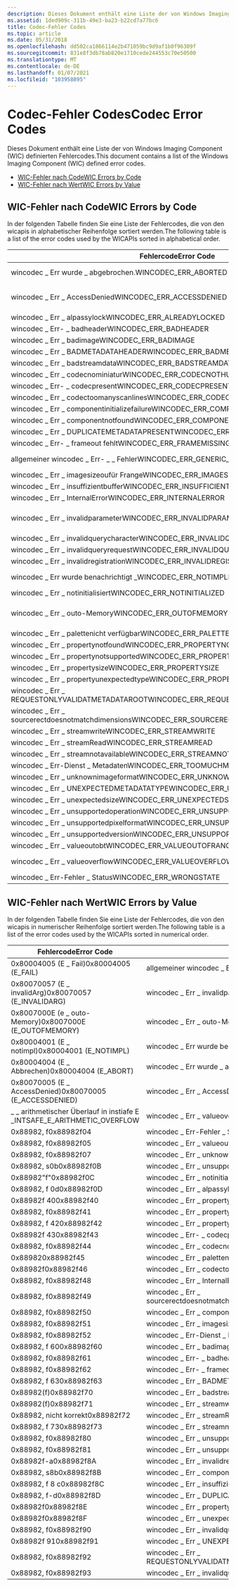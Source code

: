 ```yaml
---
description: Dieses Dokument enthält eine Liste der von Windows Imaging Component (WIC) definierten Fehlercodes.
ms.assetid: 1ded909c-311b-49e3-ba23-b22cd7a77bc6
title: Codec-Fehler Codes
ms.topic: article
ms.date: 05/31/2018
ms.openlocfilehash: dd502ca1866114e2b471059bc9d9af1b0f96309f
ms.sourcegitcommit: 831e8f3db78ab820e1710cede244553c70e50500
ms.translationtype: MT
ms.contentlocale: de-DE
ms.lasthandoff: 01/07/2021
ms.locfileid: "103958895"
---
```

# <a name="codec-error-codes"></a><span data-ttu-id="83ff6-103">Codec-Fehler Codes</span><span class="sxs-lookup"><span data-stu-id="83ff6-103">Codec Error Codes</span></span>

<span data-ttu-id="83ff6-104">Dieses Dokument enthält eine Liste der von Windows Imaging Component (WIC) definierten Fehlercodes.</span><span class="sxs-lookup"><span data-stu-id="83ff6-104">This document contains a list of the Windows Imaging Component (WIC) defined error codes.</span></span>

-   [<span data-ttu-id="83ff6-105">WIC-Fehler nach Code</span><span class="sxs-lookup"><span data-stu-id="83ff6-105">WIC Errors by Code</span></span>](#wic-errors-by-code)
-   [<span data-ttu-id="83ff6-106">WIC-Fehler nach Wert</span><span class="sxs-lookup"><span data-stu-id="83ff6-106">WIC Errors by Value</span></span>](#wic-errors-by-value)

## <a name="wic-errors-by-code"></a><span data-ttu-id="83ff6-107">WIC-Fehler nach Code</span><span class="sxs-lookup"><span data-stu-id="83ff6-107">WIC Errors by Code</span></span>

<span data-ttu-id="83ff6-108">In der folgenden Tabelle finden Sie eine Liste der Fehlercodes, die von den wicapis in alphabetischer Reihenfolge sortiert werden.</span><span class="sxs-lookup"><span data-stu-id="83ff6-108">The following table is a list of the error codes used by the WICAPIs sorted in alphabetical order.</span></span> 

| <span data-ttu-id="83ff6-109">Fehlercode</span><span class="sxs-lookup"><span data-stu-id="83ff6-109">Error Code</span></span>                                      | <span data-ttu-id="83ff6-110">Fehlerwert</span><span class="sxs-lookup"><span data-stu-id="83ff6-110">Error Value</span></span>                      |
|-------------------------------------------------|----------------------------------|
| <span data-ttu-id="83ff6-111">wincodec \_ Err wurde \_ abgebrochen.</span><span class="sxs-lookup"><span data-stu-id="83ff6-111">WINCODEC\_ERR\_ABORTED</span></span>                          | <span data-ttu-id="83ff6-112">0x80004004 (E \_ Abbrechen)</span><span class="sxs-lookup"><span data-stu-id="83ff6-112">0x80004004 (E\_ABORT)</span></span>            |
| <span data-ttu-id="83ff6-113">wincodec \_ Err \_ AccessDenied</span><span class="sxs-lookup"><span data-stu-id="83ff6-113">WINCODEC\_ERR\_ACCESSDENIED</span></span>                     | <span data-ttu-id="83ff6-114">0x80070005 (E \_ AccessDenied)</span><span class="sxs-lookup"><span data-stu-id="83ff6-114">0x80070005 (E\_ACCESSDENIED)</span></span>     |
| <span data-ttu-id="83ff6-115">wincodec \_ Err \_ alpassylock</span><span class="sxs-lookup"><span data-stu-id="83ff6-115">WINCODEC\_ERR\_ALREADYLOCKED</span></span>                    | <span data-ttu-id="83ff6-116">0x88982, f 0d</span><span class="sxs-lookup"><span data-stu-id="83ff6-116">0x88982f0D</span></span>                       |
| <span data-ttu-id="83ff6-117">wincodec \_ Err- \_ badheader</span><span class="sxs-lookup"><span data-stu-id="83ff6-117">WINCODEC\_ERR\_BADHEADER</span></span>                        | <span data-ttu-id="83ff6-118">0x88982, f</span><span class="sxs-lookup"><span data-stu-id="83ff6-118">0x88982f61</span></span>                       |
| <span data-ttu-id="83ff6-119">wincodec \_ Err \_ badimage</span><span class="sxs-lookup"><span data-stu-id="83ff6-119">WINCODEC\_ERR\_BADIMAGE</span></span>                         | <span data-ttu-id="83ff6-120">0x88982, f 60</span><span class="sxs-lookup"><span data-stu-id="83ff6-120">0x88982f60</span></span>                       |
| <span data-ttu-id="83ff6-121">wincodec \_ Err \_ BADMETADATAHEADER</span><span class="sxs-lookup"><span data-stu-id="83ff6-121">WINCODEC\_ERR\_BADMETADATAHEADER</span></span>                | <span data-ttu-id="83ff6-122">0x88982, f 63</span><span class="sxs-lookup"><span data-stu-id="83ff6-122">0x88982f63</span></span>                       |
| <span data-ttu-id="83ff6-123">wincodec \_ Err \_ badstreamdata</span><span class="sxs-lookup"><span data-stu-id="83ff6-123">WINCODEC\_ERR\_BADSTREAMDATA</span></span>                    | <span data-ttu-id="83ff6-124">0x88982(f)</span><span class="sxs-lookup"><span data-stu-id="83ff6-124">0x88982f70</span></span>                       |
| <span data-ttu-id="83ff6-125">wincodec \_ Err \_ codecnominiatur</span><span class="sxs-lookup"><span data-stu-id="83ff6-125">WINCODEC\_ERR\_CODECNOTHUMBNAIL</span></span>                 | <span data-ttu-id="83ff6-126">0x88982, f</span><span class="sxs-lookup"><span data-stu-id="83ff6-126">0x88982f44</span></span>                       |
| <span data-ttu-id="83ff6-127">wincodec \_ Err- \_ codecpresent</span><span class="sxs-lookup"><span data-stu-id="83ff6-127">WINCODEC\_ERR\_CODECPRESENT</span></span>                     | <span data-ttu-id="83ff6-128">0x88982f 43</span><span class="sxs-lookup"><span data-stu-id="83ff6-128">0x88982f43</span></span>                       |
| <span data-ttu-id="83ff6-129">wincodec \_ Err \_ codectoomanyscanlines</span><span class="sxs-lookup"><span data-stu-id="83ff6-129">WINCODEC\_ERR\_CODECTOOMANYSCANLINES</span></span>            | <span data-ttu-id="83ff6-130">0x88982f</span><span class="sxs-lookup"><span data-stu-id="83ff6-130">0x88982f46</span></span>                       |
| <span data-ttu-id="83ff6-131">wincodec \_ Err \_ componentinitializefailure</span><span class="sxs-lookup"><span data-stu-id="83ff6-131">WINCODEC\_ERR\_COMPONENTINITIALIZEFAILURE</span></span>       | <span data-ttu-id="83ff6-132">0x88982, s8b</span><span class="sxs-lookup"><span data-stu-id="83ff6-132">0x88982f8B</span></span>                       |
| <span data-ttu-id="83ff6-133">wincodec \_ Err \_ componentnotfound</span><span class="sxs-lookup"><span data-stu-id="83ff6-133">WINCODEC\_ERR\_COMPONENTNOTFOUND</span></span>                | <span data-ttu-id="83ff6-134">0x88982, f</span><span class="sxs-lookup"><span data-stu-id="83ff6-134">0x88982f50</span></span>                       |
| <span data-ttu-id="83ff6-135">wincodec \_ Err \_ DUPLICATEMETADATAPRESENT</span><span class="sxs-lookup"><span data-stu-id="83ff6-135">WINCODEC\_ERR\_DUPLICATEMETADATAPRESENT</span></span>         | <span data-ttu-id="83ff6-136">0x88982, f-d</span><span class="sxs-lookup"><span data-stu-id="83ff6-136">0x88982f8D</span></span>                       |
| <span data-ttu-id="83ff6-137">wincodec \_ Err- \_ frameout fehlt</span><span class="sxs-lookup"><span data-stu-id="83ff6-137">WINCODEC\_ERR\_FRAMEMISSING</span></span>                     | <span data-ttu-id="83ff6-138">0x88982, f</span><span class="sxs-lookup"><span data-stu-id="83ff6-138">0x88982f62</span></span>                       |
| <span data-ttu-id="83ff6-139">allgemeiner wincodec \_ Err- \_ \_ Fehler</span><span class="sxs-lookup"><span data-stu-id="83ff6-139">WINCODEC\_ERR\_GENERIC\_ERROR</span></span>                   | <span data-ttu-id="83ff6-140">0x80004005 (E \_ Fail)</span><span class="sxs-lookup"><span data-stu-id="83ff6-140">0x80004005 (E\_FAIL)</span></span>             |
| <span data-ttu-id="83ff6-141">wincodec \_ Err \_ imagesizeoufür Frange</span><span class="sxs-lookup"><span data-stu-id="83ff6-141">WINCODEC\_ERR\_IMAGESIZEOUTOFRANGE</span></span>              | <span data-ttu-id="83ff6-142">0x88982, f</span><span class="sxs-lookup"><span data-stu-id="83ff6-142">0x88982f51</span></span>                       |
| <span data-ttu-id="83ff6-143">wincodec \_ Err \_ insuffizientbuffer</span><span class="sxs-lookup"><span data-stu-id="83ff6-143">WINCODEC\_ERR\_INSUFFICIENTBUFFER</span></span>               | <span data-ttu-id="83ff6-144">0x88982, f 8 c</span><span class="sxs-lookup"><span data-stu-id="83ff6-144">0x88982f8C</span></span>                       |
| <span data-ttu-id="83ff6-145">wincodec \_ Err \_ InternalError</span><span class="sxs-lookup"><span data-stu-id="83ff6-145">WINCODEC\_ERR\_INTERNALERROR</span></span>                    | <span data-ttu-id="83ff6-146">0x88982, f</span><span class="sxs-lookup"><span data-stu-id="83ff6-146">0x88982f48</span></span>                       |
| <span data-ttu-id="83ff6-147">wincodec \_ Err \_ invalidparameter</span><span class="sxs-lookup"><span data-stu-id="83ff6-147">WINCODEC\_ERR\_INVALIDPARAMETER</span></span>                 | <span data-ttu-id="83ff6-148">0x80070057 (E \_ invalidArg)</span><span class="sxs-lookup"><span data-stu-id="83ff6-148">0x80070057 (E\_INVALIDARG)</span></span>       |
| <span data-ttu-id="83ff6-149">wincodec \_ Err \_ invalidquerycharacter</span><span class="sxs-lookup"><span data-stu-id="83ff6-149">WINCODEC\_ERR\_INVALIDQUERYCHARACTER</span></span>            | <span data-ttu-id="83ff6-150">0x88982, f</span><span class="sxs-lookup"><span data-stu-id="83ff6-150">0x88982f93</span></span>                       |
| <span data-ttu-id="83ff6-151">wincodec \_ Err \_ invalidqueryrequest</span><span class="sxs-lookup"><span data-stu-id="83ff6-151">WINCODEC\_ERR\_INVALIDQUERYREQUEST</span></span>              | <span data-ttu-id="83ff6-152">0x88982, f</span><span class="sxs-lookup"><span data-stu-id="83ff6-152">0x88982f90</span></span>                       |
| <span data-ttu-id="83ff6-153">wincodec \_ Err \_ invalidregistration</span><span class="sxs-lookup"><span data-stu-id="83ff6-153">WINCODEC\_ERR\_INVALIDREGISTRATION</span></span>              | <span data-ttu-id="83ff6-154">0x88982f-a</span><span class="sxs-lookup"><span data-stu-id="83ff6-154">0x88982f8A</span></span>                       |
| <span data-ttu-id="83ff6-155">wincodec \_ Err wurde benachrichtigt \_</span><span class="sxs-lookup"><span data-stu-id="83ff6-155">WINCODEC\_ERR\_NOTIMPLEMENTED</span></span>                   | <span data-ttu-id="83ff6-156">0x80004001 (E \_ notimpl)</span><span class="sxs-lookup"><span data-stu-id="83ff6-156">0x80004001 (E\_NOTIMPL)</span></span>          |
| <span data-ttu-id="83ff6-157">wincodec \_ Err \_ notinitialisiert</span><span class="sxs-lookup"><span data-stu-id="83ff6-157">WINCODEC\_ERR\_NOTINITIALIZED</span></span>                   | <span data-ttu-id="83ff6-158">0x88982"f"</span><span class="sxs-lookup"><span data-stu-id="83ff6-158">0x88982f0C</span></span>                       |
| <span data-ttu-id="83ff6-159">wincodec \_ Err \_ outo-Memory</span><span class="sxs-lookup"><span data-stu-id="83ff6-159">WINCODEC\_ERR\_OUTOFMEMORY</span></span>                      | <span data-ttu-id="83ff6-160">0x8007000E (e \_ outo-Memory)</span><span class="sxs-lookup"><span data-stu-id="83ff6-160">0x8007000E (E\_OUTOFMEMORY)</span></span>      |
| <span data-ttu-id="83ff6-161">wincodec \_ Err \_ palettenicht verfügbar</span><span class="sxs-lookup"><span data-stu-id="83ff6-161">WINCODEC\_ERR\_PALETTEUNAVAILABLE</span></span>               | <span data-ttu-id="83ff6-162">0x88982</span><span class="sxs-lookup"><span data-stu-id="83ff6-162">0x88982f45</span></span>                       |
| <span data-ttu-id="83ff6-163">wincodec \_ Err \_ propertynotfound</span><span class="sxs-lookup"><span data-stu-id="83ff6-163">WINCODEC\_ERR\_PROPERTYNOTFOUND</span></span>                 | <span data-ttu-id="83ff6-164">0x88982f 40</span><span class="sxs-lookup"><span data-stu-id="83ff6-164">0x88982f40</span></span>                       |
| <span data-ttu-id="83ff6-165">wincodec \_ Err \_ propertynotsupported</span><span class="sxs-lookup"><span data-stu-id="83ff6-165">WINCODEC\_ERR\_PROPERTYNOTSUPPORTED</span></span>             | <span data-ttu-id="83ff6-166">0x88982, f</span><span class="sxs-lookup"><span data-stu-id="83ff6-166">0x88982f41</span></span>                       |
| <span data-ttu-id="83ff6-167">wincodec \_ Err \_ propertysize</span><span class="sxs-lookup"><span data-stu-id="83ff6-167">WINCODEC\_ERR\_PROPERTYSIZE</span></span>                     | <span data-ttu-id="83ff6-168">0x88982, f 42</span><span class="sxs-lookup"><span data-stu-id="83ff6-168">0x88982f42</span></span>                       |
| <span data-ttu-id="83ff6-169">wincodec \_ Err \_ propertyunexpectedtype</span><span class="sxs-lookup"><span data-stu-id="83ff6-169">WINCODEC\_ERR\_PROPERTYUNEXPECTEDTYPE</span></span>           | <span data-ttu-id="83ff6-170">0x88982f</span><span class="sxs-lookup"><span data-stu-id="83ff6-170">0x88982f8E</span></span>                       |
| <span data-ttu-id="83ff6-171">wincodec \_ Err \_ REQUESTONLYVALIDATMETADATAROOT</span><span class="sxs-lookup"><span data-stu-id="83ff6-171">WINCODEC\_ERR\_REQUESTONLYVALIDATMETADATAROOT</span></span>   | <span data-ttu-id="83ff6-172">0x88982, f</span><span class="sxs-lookup"><span data-stu-id="83ff6-172">0x88982f92</span></span>                       |
| <span data-ttu-id="83ff6-173">wincodec \_ Err \_ sourcerectdoesnotmatchdimensions</span><span class="sxs-lookup"><span data-stu-id="83ff6-173">WINCODEC\_ERR\_SOURCERECTDOESNOTMATCHDIMENSIONS</span></span> | <span data-ttu-id="83ff6-174">0x88982, f</span><span class="sxs-lookup"><span data-stu-id="83ff6-174">0x88982f49</span></span>                       |
| <span data-ttu-id="83ff6-175">wincodec \_ Err \_ streamwrite</span><span class="sxs-lookup"><span data-stu-id="83ff6-175">WINCODEC\_ERR\_STREAMWRITE</span></span>                      | <span data-ttu-id="83ff6-176">0x88982(f)</span><span class="sxs-lookup"><span data-stu-id="83ff6-176">0x88982f71</span></span>                       |
| <span data-ttu-id="83ff6-177">wincodec \_ Err \_ streamRead</span><span class="sxs-lookup"><span data-stu-id="83ff6-177">WINCODEC\_ERR\_STREAMREAD</span></span>                       | <span data-ttu-id="83ff6-178">0x88982, nicht korrekt</span><span class="sxs-lookup"><span data-stu-id="83ff6-178">0x88982f72</span></span>                       |
| <span data-ttu-id="83ff6-179">wincodec \_ Err \_ streamnotavailable</span><span class="sxs-lookup"><span data-stu-id="83ff6-179">WINCODEC\_ERR\_STREAMNOTAVAILABLE</span></span>               | <span data-ttu-id="83ff6-180">0x88982, f 73</span><span class="sxs-lookup"><span data-stu-id="83ff6-180">0x88982f73</span></span>                       |
| <span data-ttu-id="83ff6-181">wincodec \_ Err-Dienst \_ Metadaten</span><span class="sxs-lookup"><span data-stu-id="83ff6-181">WINCODEC\_ERR\_TOOMUCHMETADATA</span></span>                  | <span data-ttu-id="83ff6-182">0x88982, f</span><span class="sxs-lookup"><span data-stu-id="83ff6-182">0x88982f52</span></span>                       |
| <span data-ttu-id="83ff6-183">wincodec \_ Err \_ unknownimageformat</span><span class="sxs-lookup"><span data-stu-id="83ff6-183">WINCODEC\_ERR\_UNKNOWNIMAGEFORMAT</span></span>               | <span data-ttu-id="83ff6-184">0x88982, f</span><span class="sxs-lookup"><span data-stu-id="83ff6-184">0x88982f07</span></span>                       |
| <span data-ttu-id="83ff6-185">wincodec \_ Err \_ UNEXPECTEDMETADATATYPE</span><span class="sxs-lookup"><span data-stu-id="83ff6-185">WINCODEC\_ERR\_UNEXPECTEDMETADATATYPE</span></span>           | <span data-ttu-id="83ff6-186">0x88982f 91</span><span class="sxs-lookup"><span data-stu-id="83ff6-186">0x88982f91</span></span>                       |
| <span data-ttu-id="83ff6-187">wincodec \_ Err \_ unexpectedsize</span><span class="sxs-lookup"><span data-stu-id="83ff6-187">WINCODEC\_ERR\_UNEXPECTEDSIZE</span></span>                   | <span data-ttu-id="83ff6-188">0x88982f</span><span class="sxs-lookup"><span data-stu-id="83ff6-188">0x88982f8F</span></span>                       |
| <span data-ttu-id="83ff6-189">wincodec \_ Err \_ unsupportedoperation</span><span class="sxs-lookup"><span data-stu-id="83ff6-189">WINCODEC\_ERR\_UNSUPPORTEDOPERATION</span></span>             | <span data-ttu-id="83ff6-190">0x88982, f</span><span class="sxs-lookup"><span data-stu-id="83ff6-190">0x88982f81</span></span>                       |
| <span data-ttu-id="83ff6-191">wincodec \_ Err \_ unsupportedpixelformat</span><span class="sxs-lookup"><span data-stu-id="83ff6-191">WINCODEC\_ERR\_UNSUPPORTEDPIXELFORMAT</span></span>           | <span data-ttu-id="83ff6-192">0x88982, f</span><span class="sxs-lookup"><span data-stu-id="83ff6-192">0x88982f80</span></span>                       |
| <span data-ttu-id="83ff6-193">wincodec \_ Err \_ unsupportedversion</span><span class="sxs-lookup"><span data-stu-id="83ff6-193">WINCODEC\_ERR\_UNSUPPORTEDVERSION</span></span>               | <span data-ttu-id="83ff6-194">0x88982, s0b</span><span class="sxs-lookup"><span data-stu-id="83ff6-194">0x88982f0B</span></span>                       |
| <span data-ttu-id="83ff6-195">wincodec \_ Err \_ valueoutobt</span><span class="sxs-lookup"><span data-stu-id="83ff6-195">WINCODEC\_ERR\_VALUEOUTOFRANGE</span></span>                  | <span data-ttu-id="83ff6-196">0x88982, f</span><span class="sxs-lookup"><span data-stu-id="83ff6-196">0x88982f05</span></span>                       |
| <span data-ttu-id="83ff6-197">wincodec \_ Err \_ valueoverflow</span><span class="sxs-lookup"><span data-stu-id="83ff6-197">WINCODEC\_ERR\_VALUEOVERFLOW</span></span>                    | <span data-ttu-id="83ff6-198">\_ \_ arithmetischer Überlauf in instiafe E \_</span><span class="sxs-lookup"><span data-stu-id="83ff6-198">INTSAFE\_E\_ARITHMETIC\_OVERFLOW</span></span> |
| <span data-ttu-id="83ff6-199">wincodec \_ Err-Fehler \_ Status</span><span class="sxs-lookup"><span data-stu-id="83ff6-199">WINCODEC\_ERR\_WRONGSTATE</span></span>                       | <span data-ttu-id="83ff6-200">0x88982, f</span><span class="sxs-lookup"><span data-stu-id="83ff6-200">0x88982f04</span></span>                       |



 

## <a name="wic-errors-by-value"></a><span data-ttu-id="83ff6-201">WIC-Fehler nach Wert</span><span class="sxs-lookup"><span data-stu-id="83ff6-201">WIC Errors by Value</span></span>

<span data-ttu-id="83ff6-202">In der folgenden Tabelle finden Sie eine Liste der Fehlercodes, die von den wicapis in numerischer Reihenfolge sortiert werden.</span><span class="sxs-lookup"><span data-stu-id="83ff6-202">The following table is a list of the error codes used by the WICAPIs sorted in numerical order.</span></span> 

| <span data-ttu-id="83ff6-203">Fehlercode</span><span class="sxs-lookup"><span data-stu-id="83ff6-203">Error Code</span></span>                       | <span data-ttu-id="83ff6-204">Fehlerwert</span><span class="sxs-lookup"><span data-stu-id="83ff6-204">Error Value</span></span>                                     |
|----------------------------------|-------------------------------------------------|
| <span data-ttu-id="83ff6-205">0x80004005 (E \_ Fail)</span><span class="sxs-lookup"><span data-stu-id="83ff6-205">0x80004005 (E\_FAIL)</span></span>             | <span data-ttu-id="83ff6-206">allgemeiner wincodec \_ Err- \_ \_ Fehler</span><span class="sxs-lookup"><span data-stu-id="83ff6-206">WINCODEC\_ERR\_GENERIC\_ERROR</span></span>                   |
| <span data-ttu-id="83ff6-207">0x80070057 (E \_ invalidArg)</span><span class="sxs-lookup"><span data-stu-id="83ff6-207">0x80070057 (E\_INVALIDARG)</span></span>       | <span data-ttu-id="83ff6-208">wincodec \_ Err \_ invalidparameter</span><span class="sxs-lookup"><span data-stu-id="83ff6-208">WINCODEC\_ERR\_INVALIDPARAMETER</span></span>                 |
| <span data-ttu-id="83ff6-209">0x8007000E (e \_ outo-Memory)</span><span class="sxs-lookup"><span data-stu-id="83ff6-209">0x8007000E (E\_OUTOFMEMORY)</span></span>      | <span data-ttu-id="83ff6-210">wincodec \_ Err \_ outo-Memory</span><span class="sxs-lookup"><span data-stu-id="83ff6-210">WINCODEC\_ERR\_OUTOFMEMORY</span></span>                      |
| <span data-ttu-id="83ff6-211">0x80004001 (E \_ notimpl)</span><span class="sxs-lookup"><span data-stu-id="83ff6-211">0x80004001 (E\_NOTIMPL)</span></span>          | <span data-ttu-id="83ff6-212">wincodec \_ Err wurde benachrichtigt \_</span><span class="sxs-lookup"><span data-stu-id="83ff6-212">WINCODEC\_ERR\_NOTIMPLEMENTED</span></span>                   |
| <span data-ttu-id="83ff6-213">0x80004004 (E \_ Abbrechen)</span><span class="sxs-lookup"><span data-stu-id="83ff6-213">0x80004004 (E\_ABORT)</span></span>            | <span data-ttu-id="83ff6-214">wincodec \_ Err wurde \_ abgebrochen.</span><span class="sxs-lookup"><span data-stu-id="83ff6-214">WINCODEC\_ERR\_ABORTED</span></span>                          |
| <span data-ttu-id="83ff6-215">0x80070005 (E \_ AccessDenied)</span><span class="sxs-lookup"><span data-stu-id="83ff6-215">0x80070005 (E\_ACCESSDENIED)</span></span>     | <span data-ttu-id="83ff6-216">wincodec \_ Err \_ AccessDenied</span><span class="sxs-lookup"><span data-stu-id="83ff6-216">WINCODEC\_ERR\_ACCESSDENIED</span></span>                     |
| <span data-ttu-id="83ff6-217">\_ \_ arithmetischer Überlauf in instiafe E \_</span><span class="sxs-lookup"><span data-stu-id="83ff6-217">INTSAFE\_E\_ARITHMETIC\_OVERFLOW</span></span> | <span data-ttu-id="83ff6-218">wincodec \_ Err \_ valueoverflow</span><span class="sxs-lookup"><span data-stu-id="83ff6-218">WINCODEC\_ERR\_VALUEOVERFLOW</span></span>                    |
| <span data-ttu-id="83ff6-219">0x88982, f</span><span class="sxs-lookup"><span data-stu-id="83ff6-219">0x88982f04</span></span>                       | <span data-ttu-id="83ff6-220">wincodec \_ Err-Fehler \_ Status</span><span class="sxs-lookup"><span data-stu-id="83ff6-220">WINCODEC\_ERR\_WRONGSTATE</span></span>                       |
| <span data-ttu-id="83ff6-221">0x88982, f</span><span class="sxs-lookup"><span data-stu-id="83ff6-221">0x88982f05</span></span>                       | <span data-ttu-id="83ff6-222">wincodec \_ Err \_ valueoutobt</span><span class="sxs-lookup"><span data-stu-id="83ff6-222">WINCODEC\_ERR\_VALUEOUTOFRANGE</span></span>                  |
| <span data-ttu-id="83ff6-223">0x88982, f</span><span class="sxs-lookup"><span data-stu-id="83ff6-223">0x88982f07</span></span>                       | <span data-ttu-id="83ff6-224">wincodec \_ Err \_ unknownimageformat</span><span class="sxs-lookup"><span data-stu-id="83ff6-224">WINCODEC\_ERR\_UNKNOWNIMAGEFORMAT</span></span>               |
| <span data-ttu-id="83ff6-225">0x88982, s0b</span><span class="sxs-lookup"><span data-stu-id="83ff6-225">0x88982f0B</span></span>                       | <span data-ttu-id="83ff6-226">wincodec \_ Err \_ unsupportedversion</span><span class="sxs-lookup"><span data-stu-id="83ff6-226">WINCODEC\_ERR\_UNSUPPORTEDVERSION</span></span>               |
| <span data-ttu-id="83ff6-227">0x88982"f"</span><span class="sxs-lookup"><span data-stu-id="83ff6-227">0x88982f0C</span></span>                       | <span data-ttu-id="83ff6-228">wincodec \_ Err \_ notinitialisiert</span><span class="sxs-lookup"><span data-stu-id="83ff6-228">WINCODEC\_ERR\_NOTINITIALIZED</span></span>                   |
| <span data-ttu-id="83ff6-229">0x88982, f 0d</span><span class="sxs-lookup"><span data-stu-id="83ff6-229">0x88982f0D</span></span>                       | <span data-ttu-id="83ff6-230">wincodec \_ Err \_ alpassylock</span><span class="sxs-lookup"><span data-stu-id="83ff6-230">WINCODEC\_ERR\_ALREADYLOCKED</span></span>                    |
| <span data-ttu-id="83ff6-231">0x88982f 40</span><span class="sxs-lookup"><span data-stu-id="83ff6-231">0x88982f40</span></span>                       | <span data-ttu-id="83ff6-232">wincodec \_ Err \_ propertynotfound</span><span class="sxs-lookup"><span data-stu-id="83ff6-232">WINCODEC\_ERR\_PROPERTYNOTFOUND</span></span>                 |
| <span data-ttu-id="83ff6-233">0x88982, f</span><span class="sxs-lookup"><span data-stu-id="83ff6-233">0x88982f41</span></span>                       | <span data-ttu-id="83ff6-234">wincodec \_ Err \_ propertynotsupported</span><span class="sxs-lookup"><span data-stu-id="83ff6-234">WINCODEC\_ERR\_PROPERTYNOTSUPPORTED</span></span>             |
| <span data-ttu-id="83ff6-235">0x88982, f 42</span><span class="sxs-lookup"><span data-stu-id="83ff6-235">0x88982f42</span></span>                       | <span data-ttu-id="83ff6-236">wincodec \_ Err \_ propertysize</span><span class="sxs-lookup"><span data-stu-id="83ff6-236">WINCODEC\_ERR\_PROPERTYSIZE</span></span>                     |
| <span data-ttu-id="83ff6-237">0x88982f 43</span><span class="sxs-lookup"><span data-stu-id="83ff6-237">0x88982f43</span></span>                       | <span data-ttu-id="83ff6-238">wincodec \_ Err- \_ codecpresent</span><span class="sxs-lookup"><span data-stu-id="83ff6-238">WINCODEC\_ERR\_CODECPRESENT</span></span>                     |
| <span data-ttu-id="83ff6-239">0x88982, f</span><span class="sxs-lookup"><span data-stu-id="83ff6-239">0x88982f44</span></span>                       | <span data-ttu-id="83ff6-240">wincodec \_ Err \_ codecnominiatur</span><span class="sxs-lookup"><span data-stu-id="83ff6-240">WINCODEC\_ERR\_CODECNOTHUMBNAIL</span></span>                 |
| <span data-ttu-id="83ff6-241">0x88982</span><span class="sxs-lookup"><span data-stu-id="83ff6-241">0x88982f45</span></span>                       | <span data-ttu-id="83ff6-242">wincodec \_ Err \_ palettenicht verfügbar</span><span class="sxs-lookup"><span data-stu-id="83ff6-242">WINCODEC\_ERR\_PALETTEUNAVAILABLE</span></span>               |
| <span data-ttu-id="83ff6-243">0x88982f</span><span class="sxs-lookup"><span data-stu-id="83ff6-243">0x88982f46</span></span>                       | <span data-ttu-id="83ff6-244">wincodec \_ Err \_ codectoomanyscanlines</span><span class="sxs-lookup"><span data-stu-id="83ff6-244">WINCODEC\_ERR\_CODECTOOMANYSCANLINES</span></span>            |
| <span data-ttu-id="83ff6-245">0x88982, f</span><span class="sxs-lookup"><span data-stu-id="83ff6-245">0x88982f48</span></span>                       | <span data-ttu-id="83ff6-246">wincodec \_ Err \_ InternalError</span><span class="sxs-lookup"><span data-stu-id="83ff6-246">WINCODEC\_ERR\_INTERNALERROR</span></span>                    |
| <span data-ttu-id="83ff6-247">0x88982, f</span><span class="sxs-lookup"><span data-stu-id="83ff6-247">0x88982f49</span></span>                       | <span data-ttu-id="83ff6-248">wincodec \_ Err \_ sourcerectdoesnotmatchdimensions</span><span class="sxs-lookup"><span data-stu-id="83ff6-248">WINCODEC\_ERR\_SOURCERECTDOESNOTMATCHDIMENSIONS</span></span> |
| <span data-ttu-id="83ff6-249">0x88982, f</span><span class="sxs-lookup"><span data-stu-id="83ff6-249">0x88982f50</span></span>                       | <span data-ttu-id="83ff6-250">wincodec \_ Err \_ componentnotfound</span><span class="sxs-lookup"><span data-stu-id="83ff6-250">WINCODEC\_ERR\_COMPONENTNOTFOUND</span></span>                |
| <span data-ttu-id="83ff6-251">0x88982, f</span><span class="sxs-lookup"><span data-stu-id="83ff6-251">0x88982f51</span></span>                       | <span data-ttu-id="83ff6-252">wincodec \_ Err \_ imagesizeoufür Frange</span><span class="sxs-lookup"><span data-stu-id="83ff6-252">WINCODEC\_ERR\_IMAGESIZEOUTOFRANGE</span></span>              |
| <span data-ttu-id="83ff6-253">0x88982, f</span><span class="sxs-lookup"><span data-stu-id="83ff6-253">0x88982f52</span></span>                       | <span data-ttu-id="83ff6-254">wincodec \_ Err-Dienst \_ Metadaten</span><span class="sxs-lookup"><span data-stu-id="83ff6-254">WINCODEC\_ERR\_TOOMUCHMETADATA</span></span>                  |
| <span data-ttu-id="83ff6-255">0x88982, f 60</span><span class="sxs-lookup"><span data-stu-id="83ff6-255">0x88982f60</span></span>                       | <span data-ttu-id="83ff6-256">wincodec \_ Err \_ badimage</span><span class="sxs-lookup"><span data-stu-id="83ff6-256">WINCODEC\_ERR\_BADIMAGE</span></span>                         |
| <span data-ttu-id="83ff6-257">0x88982, f</span><span class="sxs-lookup"><span data-stu-id="83ff6-257">0x88982f61</span></span>                       | <span data-ttu-id="83ff6-258">wincodec \_ Err- \_ badheader</span><span class="sxs-lookup"><span data-stu-id="83ff6-258">WINCODEC\_ERR\_BADHEADER</span></span>                        |
| <span data-ttu-id="83ff6-259">0x88982, f</span><span class="sxs-lookup"><span data-stu-id="83ff6-259">0x88982f62</span></span>                       | <span data-ttu-id="83ff6-260">wincodec \_ Err- \_ frameout fehlt</span><span class="sxs-lookup"><span data-stu-id="83ff6-260">WINCODEC\_ERR\_FRAMEMISSING</span></span>                     |
| <span data-ttu-id="83ff6-261">0x88982, f 63</span><span class="sxs-lookup"><span data-stu-id="83ff6-261">0x88982f63</span></span>                       | <span data-ttu-id="83ff6-262">wincodec \_ Err \_ BADMETADATAHEADER</span><span class="sxs-lookup"><span data-stu-id="83ff6-262">WINCODEC\_ERR\_BADMETADATAHEADER</span></span>                |
| <span data-ttu-id="83ff6-263">0x88982(f)</span><span class="sxs-lookup"><span data-stu-id="83ff6-263">0x88982f70</span></span>                       | <span data-ttu-id="83ff6-264">wincodec \_ Err \_ badstreamdata</span><span class="sxs-lookup"><span data-stu-id="83ff6-264">WINCODEC\_ERR\_BADSTREAMDATA</span></span>                    |
| <span data-ttu-id="83ff6-265">0x88982(f)</span><span class="sxs-lookup"><span data-stu-id="83ff6-265">0x88982f71</span></span>                       | <span data-ttu-id="83ff6-266">wincodec \_ Err \_ streamwrite</span><span class="sxs-lookup"><span data-stu-id="83ff6-266">WINCODEC\_ERR\_STREAMWRITE</span></span>                      |
| <span data-ttu-id="83ff6-267">0x88982, nicht korrekt</span><span class="sxs-lookup"><span data-stu-id="83ff6-267">0x88982f72</span></span>                       | <span data-ttu-id="83ff6-268">wincodec \_ Err \_ streamRead</span><span class="sxs-lookup"><span data-stu-id="83ff6-268">WINCODEC\_ERR\_STREAMREAD</span></span>                       |
| <span data-ttu-id="83ff6-269">0x88982, f 73</span><span class="sxs-lookup"><span data-stu-id="83ff6-269">0x88982f73</span></span>                       | <span data-ttu-id="83ff6-270">wincodec \_ Err \_ streamnotavailable</span><span class="sxs-lookup"><span data-stu-id="83ff6-270">WINCODEC\_ERR\_STREAMNOTAVAILABLE</span></span>               |
| <span data-ttu-id="83ff6-271">0x88982, f</span><span class="sxs-lookup"><span data-stu-id="83ff6-271">0x88982f80</span></span>                       | <span data-ttu-id="83ff6-272">wincodec \_ Err \_ unsupportedpixelformat</span><span class="sxs-lookup"><span data-stu-id="83ff6-272">WINCODEC\_ERR\_UNSUPPORTEDPIXELFORMAT</span></span>           |
| <span data-ttu-id="83ff6-273">0x88982, f</span><span class="sxs-lookup"><span data-stu-id="83ff6-273">0x88982f81</span></span>                       | <span data-ttu-id="83ff6-274">wincodec \_ Err \_ unsupportedoperation</span><span class="sxs-lookup"><span data-stu-id="83ff6-274">WINCODEC\_ERR\_UNSUPPORTEDOPERATION</span></span>             |
| <span data-ttu-id="83ff6-275">0x88982f-a</span><span class="sxs-lookup"><span data-stu-id="83ff6-275">0x88982f8A</span></span>                       | <span data-ttu-id="83ff6-276">wincodec \_ Err \_ invalidregistration</span><span class="sxs-lookup"><span data-stu-id="83ff6-276">WINCODEC\_ERR\_INVALIDREGISTRATION</span></span>              |
| <span data-ttu-id="83ff6-277">0x88982, s8b</span><span class="sxs-lookup"><span data-stu-id="83ff6-277">0x88982f8B</span></span>                       | <span data-ttu-id="83ff6-278">wincodec \_ Err \_ componentinitializefailure</span><span class="sxs-lookup"><span data-stu-id="83ff6-278">WINCODEC\_ERR\_COMPONENTINITIALIZEFAILURE</span></span>       |
| <span data-ttu-id="83ff6-279">0x88982, f 8 c</span><span class="sxs-lookup"><span data-stu-id="83ff6-279">0x88982f8C</span></span>                       | <span data-ttu-id="83ff6-280">wincodec \_ Err \_ insuffizientbuffer</span><span class="sxs-lookup"><span data-stu-id="83ff6-280">WINCODEC\_ERR\_INSUFFICIENTBUFFER</span></span>               |
| <span data-ttu-id="83ff6-281">0x88982, f-d</span><span class="sxs-lookup"><span data-stu-id="83ff6-281">0x88982f8D</span></span>                       | <span data-ttu-id="83ff6-282">wincodec \_ Err \_ DUPLICATEMETADATAPRESENT</span><span class="sxs-lookup"><span data-stu-id="83ff6-282">WINCODEC\_ERR\_DUPLICATEMETADATAPRESENT</span></span>         |
| <span data-ttu-id="83ff6-283">0x88982f</span><span class="sxs-lookup"><span data-stu-id="83ff6-283">0x88982f8E</span></span>                       | <span data-ttu-id="83ff6-284">wincodec \_ Err \_ propertyunexpectedtype</span><span class="sxs-lookup"><span data-stu-id="83ff6-284">WINCODEC\_ERR\_PROPERTYUNEXPECTEDTYPE</span></span>           |
| <span data-ttu-id="83ff6-285">0x88982f</span><span class="sxs-lookup"><span data-stu-id="83ff6-285">0x88982f8F</span></span>                       | <span data-ttu-id="83ff6-286">wincodec \_ Err \_ unexpectedsize</span><span class="sxs-lookup"><span data-stu-id="83ff6-286">WINCODEC\_ERR\_UNEXPECTEDSIZE</span></span>                   |
| <span data-ttu-id="83ff6-287">0x88982, f</span><span class="sxs-lookup"><span data-stu-id="83ff6-287">0x88982f90</span></span>                       | <span data-ttu-id="83ff6-288">wincodec \_ Err \_ invalidqueryrequest</span><span class="sxs-lookup"><span data-stu-id="83ff6-288">WINCODEC\_ERR\_INVALIDQUERYREQUEST</span></span>              |
| <span data-ttu-id="83ff6-289">0x88982f 91</span><span class="sxs-lookup"><span data-stu-id="83ff6-289">0x88982f91</span></span>                       | <span data-ttu-id="83ff6-290">wincodec \_ Err \_ UNEXPECTEDMETADATATYPE</span><span class="sxs-lookup"><span data-stu-id="83ff6-290">WINCODEC\_ERR\_UNEXPECTEDMETADATATYPE</span></span>           |
| <span data-ttu-id="83ff6-291">0x88982, f</span><span class="sxs-lookup"><span data-stu-id="83ff6-291">0x88982f92</span></span>                       | <span data-ttu-id="83ff6-292">wincodec \_ Err \_ REQUESTONLYVALIDATMETADATAROOT</span><span class="sxs-lookup"><span data-stu-id="83ff6-292">WINCODEC\_ERR\_REQUESTONLYVALIDATMETADATAROOT</span></span>   |
| <span data-ttu-id="83ff6-293">0x88982, f</span><span class="sxs-lookup"><span data-stu-id="83ff6-293">0x88982f93</span></span>                       | <span data-ttu-id="83ff6-294">wincodec \_ Err \_ invalidquerycharacter</span><span class="sxs-lookup"><span data-stu-id="83ff6-294">WINCODEC\_ERR\_INVALIDQUERYCHARACTER</span></span>            |



 

 

 



